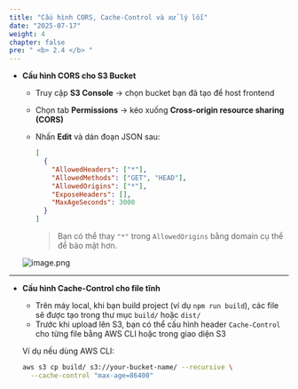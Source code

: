 ```yaml
---
title: "Cấu hình CORS, Cache-Control và xử lý lỗi"
date: "2025-07-17"
weight: 4
chapter: false
pre: " <b> 2.4 </b> "
---
```


- **Cấu hình CORS cho S3 Bucket**

  - Truy cập **S3 Console** → chọn bucket bạn đã tạo để host frontend
  - Chọn tab **Permissions** → kéo xuống **Cross-origin resource sharing (CORS)**
  - Nhấn **Edit** và dán đoạn JSON sau:

    ```json
    [
      {
        "AllowedHeaders": ["*"],
        "AllowedMethods": ["GET", "HEAD"],
        "AllowedOrigins": ["*"],
        "ExposeHeaders": [],
        "MaxAgeSeconds": 3000
      }
    ]
    ```

    > Bạn có thể thay `"*"` trong `AllowedOrigins` bằng domain cụ thể để bảo mật hơn.

  ![image.png](/images/deploy_frontend/configure_cors.png)

---

- **Cấu hình Cache-Control cho file tĩnh**

  - Trên máy local, khi bạn build project (ví dụ `npm run build`), các file sẽ được tạo trong thư mục `build/` hoặc `dist/`
  - Trước khi upload lên S3, bạn có thể cấu hình header `Cache-Control` cho từng file bằng AWS CLI hoặc trong giao diện S3

  Ví dụ nếu dùng AWS CLI:

  ```bash
  aws s3 cp build/ s3://your-bucket-name/ --recursive \
    --cache-control "max-age=86400"
